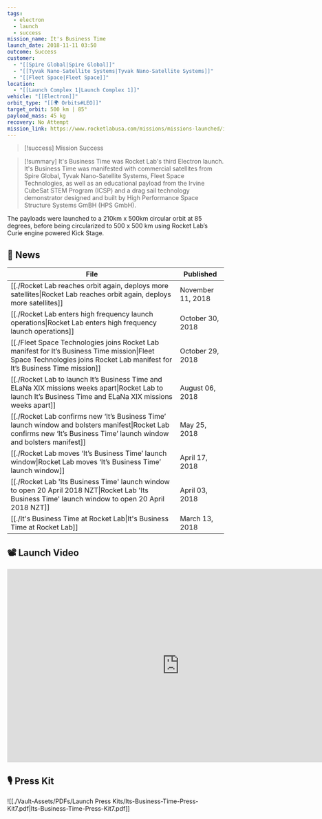 ```yaml
---
tags:
  - electron
  - launch
  - success
mission_name: It's Business Time
launch_date: 2018-11-11 03:50
outcome: Success
customer:
  - "[[Spire Global|Spire Global]]"
  - "[[Tyvak Nano-Satellite Systems|Tyvak Nano-Satellite Systems]]"
  - "[[Fleet Space|Fleet Space]]"
location:
  - "[[Launch Complex 1|Launch Complex 1]]"
vehicle: "[[Electron]]"
orbit_type: "[[🌍 Orbits#LEO]]"
target_orbit: 500 km | 85°
payload_mass: 45 kg
recovery: No Attempt
mission_link: https://www.rocketlabusa.com/missions/missions-launched/its-business-time/
---
```

>[!success] Mission Success

>[!summary] 
It's Business Time was Rocket Lab's third Electron launch. It's Business Time was manifested with commercial satellites from Spire Global, Tyvak Nano-Satellite Systems, Fleet Space Technologies, as well as an educational payload from the Irvine CubeSat STEM Program (ICSP) and a drag sail technology demonstrator designed and built by High Performance Space Structure Systems GmBH (HPS GmbH).
>
The payloads were launched to a 210km x 500km circular orbit at 85 degrees, before being circularized to 500 x 500 km using Rocket Lab’s Curie engine powered Kick Stage.  

## 📰 News
| File                                                                                                                                                                               | Published         |
| ---------------------------------------------------------------------------------------------------------------------------------------------------------------------------------- | ----------------- |
| [[./Rocket Lab reaches orbit again, deploys more satellites\|Rocket Lab reaches orbit again, deploys more satellites]]                                                       | November 11, 2018 |
| [[./Rocket Lab enters high frequency launch operations\|Rocket Lab enters high frequency launch operations]]                                                                 | October 30, 2018  |
| [[./Fleet Space Technologies joins Rocket Lab manifest for  It’s Business Time mission\|Fleet Space Technologies joins Rocket Lab manifest for  It’s Business Time mission]] | October 29, 2018  |
| [[./Rocket Lab to launch It’s Business Time and ELaNa XIX missions weeks apart\|Rocket Lab to launch It’s Business Time and ELaNa XIX missions weeks apart]]                 | August 06, 2018   |
| [[./Rocket Lab confirms new ‘It’s Business Time’ launch window and bolsters manifest\|Rocket Lab confirms new ‘It’s Business Time’ launch window and bolsters manifest]]     | May 25, 2018      |
| [[./Rocket Lab moves ‘It’s Business Time’ launch window\|Rocket Lab moves ‘It’s Business Time’ launch window]]                                                               | April 17, 2018    |
| [[./Rocket Lab 'Its Business Time' launch window to open 20 April 2018 NZT\|Rocket Lab 'Its Business Time' launch window to open 20 April 2018 NZT]]                         | April 03, 2018    |
| [[./It's Business Time at Rocket Lab\|It's Business Time at Rocket Lab]]                                                                                                     | March 13, 2018    |


## 📽️ Launch Video

<iframe width="800" height="450" src="https://www.youtube.com/embed/sPwMuUxSrcA" title="Rocket Lab&#39;s Electron - It's Business Time Mission" frameborder="0" allow="accelerometer; autoplay; clipboard-write; encrypted-media; gyroscope; picture-in-picture; web-share" referrerpolicy="strict-origin-when-cross-origin" allowfullscreen></iframe>   

## 🎙️ Press Kit

![[./Vault-Assets/PDFs/Launch Press Kits/Its-Business-Time-Press-Kit7.pdf|Its-Business-Time-Press-Kit7.pdf]]